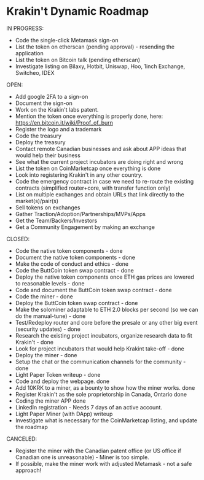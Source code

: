 # Krakin't Dynamic Roadmap

IN PROGRESS:
- Code the single-click Metamask sign-on
- List the token on etherscan (pending approval) - resending the application
- List the token on Bitcoin talk (pending etherscan)
- Investigate listing on Bilaxy, Hotbit, Uniswap, Hoo, 1inch Exchange, Switcheo, IDEX


OPEN:
- Add google 2FA to a sign-on
- Document the sign-on
- Work on the Krakin't labs patent.
- Mention the token once everything is properly done, here: https://en.bitcoin.it/wiki/Proof_of_burn
- Register the logo and a trademark
- Code the treasury
- Deploy the treasury
- Contact remote Canadian businesses and ask about APP ideas that would help their business
- See what the current project incubators are doing right and wrong
- List the token on CoinMarketcap once everything is done
- Look into registering Krakin't in any other country.
- Code the emergency contract in case we need to re-route the existing contracts (simplified router+core, with transfer function only)
- List on multiple exchanges and obtain URLs that link directly to the market(s)/pair(s)
- Sell tokens on exchanges
- Gather Traction/Adoption/Partnerships/MVPs/Apps
- Get the Team/Backers/Investors
- Get a Community Engagement by making an exchange




CLOSED:
- Code the native token components - done
- Document the native token components - done
- Make the code of conduct and ethics - done
- Code the ButtCoin token swap contract - done
- Deploy the native token components once ETH gas prices are lowered to reasonable levels - done
- Code and document the ButtCoin token swap contract - done
- Code the miner - done
- Deploy the ButtCoin token swap contract - done
- Make the solominer adaptable to ETH 2.0 blocks per second (so we can do the manual-tune) - done
- Test/Redeploy router and core before the presale or any other big event (security updates) - done
- Research the existing project incubators, organize research data to fit Krakin't - done
- Look for project incubators that would help Krakint take-off - done
- Deploy the miner - done
- Setup the chat or the communication channels for the community - done
- Light Paper Token writeup - done
- Code and deploy the webpage. done
- Add 10KRK to a miner, as a bounty to show how the miner works. done
- Register Krakin't as the sole proprietorship in Canada, Ontario done
- Coding the miner APP done
- LinkedIn registration - Needs 7 days of an active account.
- Light Paper Miner (with DApp) writeup
- Investigate what is necessary for the CoinMarketcap listing, and update the roadmap

CANCELED:
- Register the miner with the Canadian patent office (or US office if Canadian one is unreasonable) - Miner is too simple.
- If possible, make the miner work with adjusted Metamask - not a safe approach!


